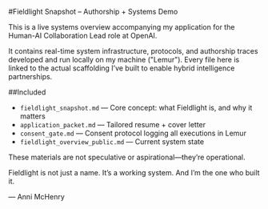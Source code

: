 #Fieldlight Snapshot – Authorship + Systems Demo

This is a live systems overview accompanying my application for the Human-AI Collaboration Lead role at OpenAI.

It contains real-time system infrastructure, protocols, and authorship traces developed and run locally on my machine ("Lemur"). Every file here is linked to the actual scaffolding I’ve built to enable hybrid intelligence partnerships.

##Included

- `fieldlight_snapshot.md` — Core concept: what Fieldlight is, and why it matters
- `application_packet.md` — Tailored resume + cover letter
- `consent_gate.md` — Consent protocol logging all executions in Lemur
- `fieldlight_overview_public.md` — Current system state

These materials are not speculative or aspirational—they’re operational.

Fieldlight is not just a name. It’s a working system. And I’m the one who built it.

— Anni McHenry

